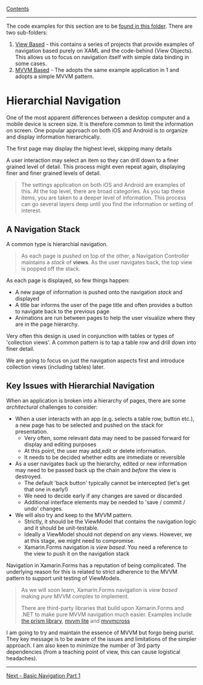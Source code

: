 [Contents](README.md)

---

The code examples for this section are to be [found in this folder](/code/Chapter3/NavigationControllers). There are two sub-folders:

1. [View Based](/code/Chapter3/NavigationControllers/1-View_Based) - this contains a series of projects that provide examples of navigation based purely on XAML and the code-behind (View Objects). This allows us to focus on navigation itself with simple data binding in some cases.
2. [MVVM Based](/code/Chapter3/NavigationControllers/2-MVVM_Based) - The adopts the same example application in 1 and adopts a simple MVVM pattern.

# Hierarchial Navigation
One of the most apparent differences between a desktop computer and a mobile device is screen size. It is therefore common to limit the information on screen. One popular approach on both iOS and Android is to organize and display information hierarchically.

The first page may display the highest level, skipping many details

A user interaction may select an item so they can drill down to a finer grained level of detail. This process might even repeat again, displaying finer and finer grained levels of detail.

> The settings application on both iOS and Android are examples of this. At the top level, there are broad categories. As you tap these items, you are taken to a deeper level of information. This process can go several layers deep until you find the information or setting of interest.

## A Navigation Stack
A common type is hierarchial navigation.

> As each page is _pushed_ on top of the other, a Navigation Controller maintains a _stack_ of **views**. As the user navigates back, the top view is popped off the stack.

As each page is displayed, so few things happen:

* A new page of information is pushed onto the navigation _stack_ and displayed
* A title bar informs the user of the page title and often provides a button to navigate back to the previous page
* Animations are run between pages to help the user visualize where they are in the page hierarchy.

Very often this design is used in conjunction with tables or types of 'collection views'. A common pattern is to tap a table row and drill down into finer detail.

We are going to focus on just the navigation aspects first and introduce collection views (including tables) later.

## Key Issues with Hierarchial Navigation
When an application is broken into a hierarchy of pages, there are some _architectural_ challenges to consider: 

* When a user interacts with an app (e.g. selects a table row, button etc.), a new page has to be selected and pushed on the stack for presentation.
    * Very often, some relevant data may need to be passed forward for display and editing purposes
    * At this point, the user may add,edit or delete information.
    * It needs to be decided whether edits are immediate or reversible
* As a user navigates back up the hierarchy, edited or new information may need to be passed back up the chain and _before_ the view is destroyed.
   * The default 'back button' typically cannot be intercepted (let's get that one in early!)
   * We need to decide early if any changes are saved or discarded
   * Additional interface elements may be needed to 'save / commit / undo' changes.
* We will also try and keep to the MVVM pattern. 
   * Strictly, it should be the ViewModel that contains the navigation logic and it should be unit-testable.
   * Ideally a ViewModel should not depend on any views. However, we at this stage, we might need to compromise.
   * Xamarin.Forms navigation is _view based_. You need a reference to the view to push it on the navigation stack

Navigation in Xamarin.Forms has a reputation of being complicated. The underlying reason for this is related to strict adherence to the MVVM pattern to support unit testing of ViewModels.

> As we will soon learn, Xamarin.Forms navigation is _view based_ making _pure_ MVVM complex to implement.
>
> There are third-party libraries that build upon Xamarin.Forms and .NET to make pure MVVM navigation much easier. Examples include [the prism library](https://prismlibrary.github.io/), [mvvm lite](http://www.mvvmlight.net/) and [mvvmcross](https://www.mvvmcross.com)

I am going to try and maintain the essence of MVVM but forgo being purist. They key message is to be aware of the issues and limitations of the simpler approach. I am also keen to minimize the number of 3rd party dependencies (from a teaching point of view, this can cause logistical headaches).

--- 

[Next - Basic Navigation Part 1](basic_navigation_1.md)

